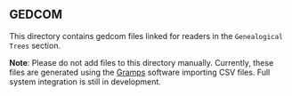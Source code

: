 ## GEDCOM

This directory contains gedcom files linked for readers in the `Genealogical Trees` section.

**Note**: Please do not add files to this directory manually. Currently, these files are generated using the [Gramps](http://gramps.org/) software importing CSV files. Full system integration is still in development.
